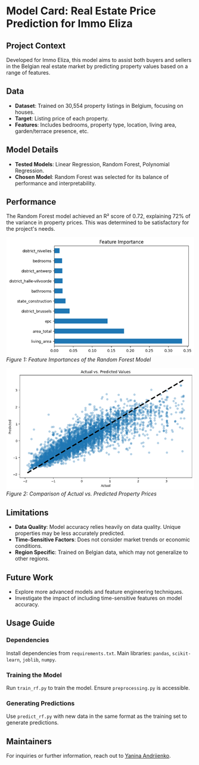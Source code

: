 # Model Card: Real Estate Price Prediction for Immo Eliza

## Project Context

Developed for Immo Eliza, this model aims to assist both buyers and sellers in the Belgian real estate market by predicting property values based on a range of features.

## Data

- **Dataset**: Trained on 30,554 property listings in Belgium, focusing on houses.
- **Target**: Listing price of each property.
- **Features**: Includes bedrooms, property type, location, living area, garden/terrace presence, etc.

## Model Details

- **Tested Models**: Linear Regression, Random Forest, Polynomial Regression.
- **Chosen Model**: Random Forest was selected for its balance of performance and interpretability.

## Performance

The Random Forest model achieved an R² score of 0.72, explaining 72% of the variance in property prices. This was determined to be satisfactory for the project's needs.

![Feature Importances](image-1.png)  
_Figure 1: Feature Importances of the Random Forest Model_

![Actual vs. Predicted Values](image-2.png)
_Figure 2: Comparison of Actual vs. Predicted Property Prices_

## Limitations

- **Data Quality**: Model accuracy relies heavily on data quality. Unique properties may be less accurately predicted.
- **Time-Sensitive Factors**: Does not consider market trends or economic conditions.
- **Region Specific**: Trained on Belgian data, which may not generalize to other regions.

## Future Work

- Explore more advanced models and feature engineering techniques.
- Investigate the impact of including time-sensitive features on model accuracy.

## Usage Guide

### Dependencies

Install dependencies from `requirements.txt`. Main libraries: `pandas`, `scikit-learn`, `joblib`, `numpy`.

### Training the Model

Run `train_rf.py` to train the model. Ensure `preprocessing.py` is accessible.

### Generating Predictions

Use `predict_rf.py` with new data in the same format as the training set to generate predictions.

## Maintainers

For inquiries or further information, reach out to [Yanina Andriienko](https://www.linkedin.com/in/yanina-andriienko-7a2984287/).
